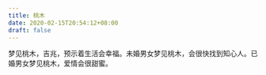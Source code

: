 ```yaml
---
title: 桃木
date: 2020-02-15T20:54:12+08:00
draft: false
---
```


梦见桃木，吉兆，预示着生活会幸福。未婚男女梦见桃木，会很快找到知心人。已婚男女梦见桃木，爱情会很甜蜜。